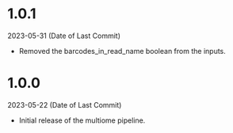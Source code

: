 # 1.0.1

2023-05-31 (Date of Last Commit)

* Removed the barcodes_in_read_name boolean from the inputs.

# 1.0.0

2023-05-22 (Date of Last Commit)

* Initial release of the multiome pipeline. 